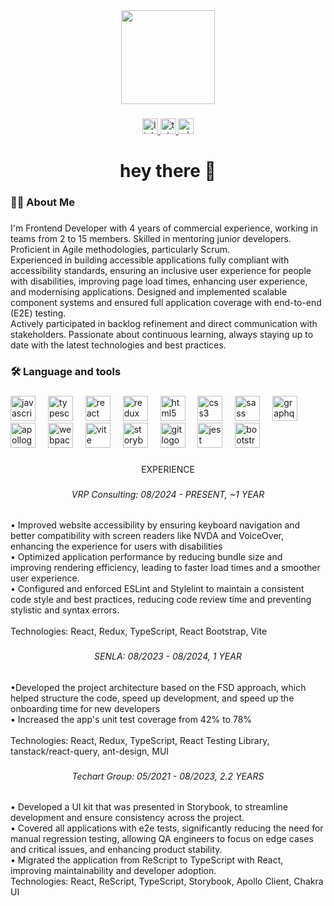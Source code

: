 <div align="center">
  <img height="150" src="https://media.giphy.com/media/M9gbBd9nbDrOTu1Mqx/giphy.gif"  />
</div>

###

<div align="center">
  <a href="https://www.linkedin.com/in/alex-svirzhevskij/?locale=en_US" target="_blank">
    <img src="https://img.shields.io/static/v1?message=LinkedIn&logo=linkedin&label=&color=0077B5&logoColor=white&labelColor=&style=for-the-badge" height="25" alt="linkedin logo"  />
  </a>
  <a href="https://t.me/alexander_svirzhevsky" target="_blank">
    <img src="https://img.shields.io/static/v1?message=Telegram&logo=telegram&label=&color=2CA5E0&logoColor=white&labelColor=&style=for-the-badge" height="25" alt="telegram logo"  />
  </a>
  <a href="+375297984910" target="_blank">
    <img src="https://img.shields.io/static/v1?message=Whatsapp&logo=whatsapp&label=&color=25D366&logoColor=white&labelColor=&style=for-the-badge" height="25" alt="whatsapp logo"  />
  </a>
</div>

###

<h1 align="center">hey there 👋</h1>

###

<h3 align="left">👩‍💻  About Me</h3>

###

<p align="left">I'm Frontend Developer with 4 years of commercial experience, working in teams from 2 to 15 members. Skilled in mentoring junior developers. Proficient in Agile methodologies, particularly Scrum.<br>Experienced in building accessible applications fully compliant with accessibility standards, ensuring an inclusive user experience for people with disabilities, improving page load times, enhancing user experience, and modernising applications. Designed and implemented scalable component systems and ensured full application coverage with end-to-end (E2E) testing. <br>Actively participated in backlog refinement and direct communication with stakeholders. Passionate about continuous learning, always staying up to date with the latest technologies and best practices.</p>

###

<h3 align="left">🛠 Language and tools</h3>

###

<div align="left">
  <img src="https://cdn.jsdelivr.net/gh/devicons/devicon/icons/javascript/javascript-original.svg" height="40" alt="javascript logo"  />
  <img width="12" />
  <img src="https://cdn.jsdelivr.net/gh/devicons/devicon/icons/typescript/typescript-original.svg" height="40" alt="typescript logo"  />
  <img width="12" />
  <img src="https://cdn.jsdelivr.net/gh/devicons/devicon/icons/react/react-original.svg" height="40" alt="react logo"  />
  <img width="12" />
  <img src="https://cdn.jsdelivr.net/gh/devicons/devicon/icons/redux/redux-original.svg" height="40" alt="redux logo"  />
  <img width="12" />
  <img src="https://cdn.jsdelivr.net/gh/devicons/devicon/icons/html5/html5-original.svg" height="40" alt="html5 logo"  />
  <img width="12" />
  <img src="https://cdn.jsdelivr.net/gh/devicons/devicon/icons/css3/css3-original.svg" height="40" alt="css3 logo"  />
  <img width="12" />
  <img src="https://skillicons.dev/icons?i=sass" height="40" alt="sass logo"  />
  <img width="12" />
  <img src="https://cdn.jsdelivr.net/gh/devicons/devicon/icons/graphql/graphql-plain.svg" height="40" alt="graphql logo"  />
  <img width="12" />
  <img src="https://cdn.simpleicons.org/apollographql/311C87" height="40" alt="apollographql logo"  />
  <img width="12" />
  <img src="https://cdn.simpleicons.org/webpack/8DD6F9" height="40" alt="webpack logo"  />
  <img width="12" />
  <img src="https://skillicons.dev/icons?i=vite" height="40" alt="vite logo"  />
  <img width="12" />
  <img src="https://cdn.jsdelivr.net/gh/devicons/devicon/icons/storybook/storybook-original.svg" height="40" alt="storybook logo"  />
  <img width="12" />
  <img src="https://cdn.jsdelivr.net/gh/devicons/devicon/icons/git/git-original.svg" height="40" alt="git logo"  />
  <img width="12" />
  <img src="https://cdn.simpleicons.org/jest/C21325" height="40" alt="jest logo"  />
  <img width="12" />
  <img src="https://skillicons.dev/icons?i=bootstrap" height="40" alt="bootstrap logo"  />
</div>

###

<p align="center">EXPERIENCE</p>

###

<h6 align="center">VRP Consulting:  08/2024 - PRESENT,  ~1 YEAR</h6>

###

<p align="left">• Improved website accessibility by ensuring keyboard navigation and better compatibility with screen readers like NVDA and VoiceOver, enhancing the experience for users with disabilities<br>• Optimized application performance by reducing bundle size and improving rendering efficiency, leading to faster load times and a smoother user experience.<br>• Configured and enforced ESLint and Stylelint to maintain a consistent code style and best practices, reducing code review time and preventing stylistic and syntax errors.<br><br>Technologies: React, Redux, TypeScript, React Bootstrap, Vite</p>

###

<h6 align="center">SENLA:  08/2023 - 08/2024,  1 YEAR</h6>

###

<p align="left">•Developed the project architecture based on the FSD approach, which helped structure the code, speed up development, and speed up the onboarding time for new developers<br>• Increased the app's unit test coverage from 42% to 78%<br><br>Technologies: React, Redux, TypeScript, React Testing Library, tanstack/react-query, ant-design, MUI</p>

###

<h6 align="center">Techart Group:  05/2021 - 08/2023,  2.2 YEARS</h6>

###

<p align="left">• Developed a UI kit that was presented in Storybook, to streamline development and ensure consistency across the project.<br>• Covered all applications with e2e tests, significantly reducing the need for manual regression testing, allowing QA engineers to focus on edge cases and critical issues, and enhancing product stability.<br>• Migrated the application from ReScript to TypeScript with React, improving maintainability and developer adoption.<br>Technologies: React, ReScript, TypeScript, Storybook, Apollo Client, Chakra UI</p>

###
